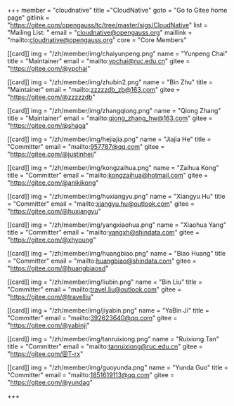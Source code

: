 +++
member = "cloudnative"
title ="CloudNative"
goto = "Go to Gitee home page"
gitlink = "https://gitee.com/opengauss/tc/tree/master/sigs/CloudNative"
list = "Mailing List: "
email = "cloudnative@opengauss.org"
maillink = "mailto:cloudnative@opengauss.org"
core = "Core Members"

[[card]]
img = "/zh/member/img/chaiyunpeng.png"
name = "Yunpeng Chai"
title = "Maintainer"
email = "mailto:ypchai@ruc.edu.cn"
gitee = "https://gitee.com/@ypchai"

[[card]]
img = "/zh/member/img/zhubin2.png"
name = "Bin Zhu"
title = "Maintainer"
email = "mailto:zzzzzdb_zb@163.com"
gitee = "https://gitee.com/@zzzzzdb"

[[card]]
img = "/zh/member/img/zhangqiong.png"
name = "Qiong Zhang"
title = "Maintainer"
email = "mailto:qiong_zhang_hw@163.com"
gitee = "https://gitee.com/@shaga"

[[card]]
img = "/zh/member/img/hejiajia.png"
name = "Jiajia He"
title = "Committer"
email = "mailto:957787@qq.com"
gitee = "https://gitee.com/@justinhejj"

[[card]]
img = "/zh/member/img/kongzaihua.png"
name = "Zaihua Kong"
title = "Committer"
email = "mailto:kongzaihua@hotmail.com"
gitee = "https://gitee.com/@anikikong"

[[card]]
img = "/zh/member/img/huxiangyu.png"
name = "Xiangyu Hu"
title = "Committer"
email = "mailto:xiangyu.hu@outlook.com"
gitee = "https://gitee.com/@huxiangyu"

[[card]]
img = "/zh/member/img/yangxiaohua.png"
name = "Xiaohua Yang"
title = "Committer"
email = "mailto:yangxh@shindata.com"
gitee = "https://gitee.com/@xhyoung"

[[card]]
img = "/zh/member/img/huangbiao.png"
name = "Biao Huang"
title = "Committer"
email = "mailto:huangbiao@shindata.com"
gitee = "https://gitee.com/@huangbiaosd"

[[card]]
img = "/zh/member/img/liubin.png"
name = "Bin Liu"
title = "Committer"
email = "mailto:travel.liu@outlook.com"
gitee = "https://gitee.com/@travelliu"

[[card]]
img = "/zh/member/img/jiyabin.png"
name = "YaBin Ji"
title = "Committer"
email = "mailto:392623640@qq.com"
gitee = "https://gitee.com/@yabinji"

[[card]]
img = "/zh/member/img/tanruixiong.png"
name = "Ruixiong Tan"
title = "Committer"
email = "mailto:tanruixiong@ruc.edu.cn"
gitee = "https://gitee.com/@T-rx"

[[card]]
img = "/zh/member/img/guoyunda.png"
name = "Yunda Guo"
title = "Committer"
email = "mailto:1851619113@qq.com"
gitee = "https://gitee.com/@yundag"

+++